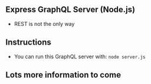 ## Express GraphQL Server (Node.js)

* REST is not the only way

## Instructions
* You can run this GraphQL server with: `node server.js`

## Lots more information to come